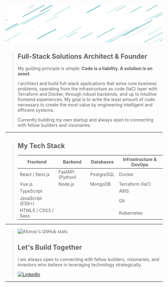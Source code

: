 <img src='public/nome-svg.svg' />

> ## Full-Stack Solutions Architect & Founder
>
> My guiding principle is simple: **Code is a liability. A solution is an asset.**
>
> I architect and build full-stack applications that solve core business problems, operating from the infrastructure as code (IaC) layer with Terraform and Docker, through robust backends, and up to intuitive frontend experiences. My goal is to write the least amount of code necessary to create the most value by engineering intelligent and efficient systems.
>
> Currently building my own startup and always open to connecting with fellow builders and visionaries.

---

> ## My Tech Stack
>
>| Frontend           | Backend           | Databases             | Infrastructure & DevOps      |
>|--------------------|-------------------|-----------------------|------------------------------|
>| React / Next.js    | FastAPI (Python)  | PostgreSQL            | Docker                       |
>| Vue.js             | Node.js           | MongoDB               | Terraform (IaC)              |
>| TypeScript         |                   |                       | AWS                          |
>| JavaScript (ES6+)  |                   |                       | Git                          |
>| HTML5 / CSS3 / Sass|                   |                       | Kubernetes                   |

---
>
> ![Afonso's GitHub stats](https://github-readme-stats.vercel.app/api?username=CodeZobac&theme=vue-dark&show_icons=true&hide_border=true)
>
> ## Let's Build Together
>
> I am always open to connecting with fellow builders, visionaries, and investors who believe in leveraging technology strategically.
>
> [![LinkedIn](https://img.shields.io/badge/LinkedIn-Connect-blue)](https://www.linkedin.com/in/afonsocaboz/)
---
